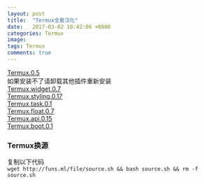 ```yaml
---
layout: post
title:  "Termux全套汉化"
date:   2017-03-02 10:42:06 +0800
categories: Termux
image:
tags: Termux
comments: true
---
```

[Termux.0.5](http://funs.ml/file/Termux.apk)   
如果安装不了请卸载其他插件重新安装   
[Termux.widget.0.7](http://funs.ml/file/Termux.widget.0.7.apk)   
[Termux.styling.0.17](http://funs.ml/file/Termux.styling.0.17.apk)   
[Termux.task.0.1](http://funs.ml/file/Termux.task.0.1.apk)   
[Termux.float.0.7](http://funs.ml/file/Termux.float.0.7.apk)   
[Termux.api.0.15](http://funs.ml/file/Termux.api.0.15.apk)   
[Termux.boot.0.1](http://funs.ml/file/Termux.boot.0.1.apk)   

### Termux换源

复制以下代码   
`wget http://funs.ml/file/source.sh && bash source.sh && rm -f source.sh`
